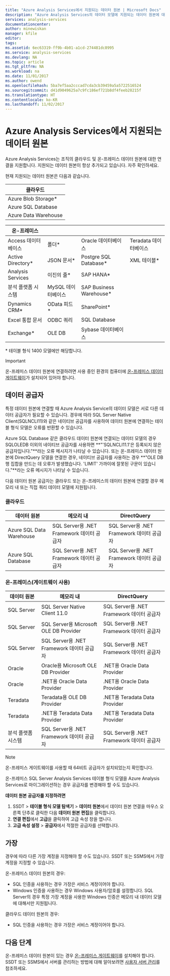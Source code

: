 ```yaml
---
title: "Azure Analysis Services에서 지원되는 데이터 원본 | Microsoft Docs"
description: "Azure Analysis Services의 데이터 모델에 지원되는 데이터 원본에 대해 설명합니다."
services: analysis-services
documentationcenter: 
author: minewiskan
manager: kfile
editor: 
tags: 
ms.assetid: 6ec63319-ff9b-4b01-a1cd-274481dc8995
ms.service: analysis-services
ms.devlang: NA
ms.topic: article
ms.tgt_pltfrm: NA
ms.workload: na
ms.date: 11/01/2017
ms.author: owend
ms.openlocfilehash: 5ba7ef5aa2cccad7cda3cb39459a5a5722516524
ms.sourcegitcommit: d41d9049625a7c9fc186ef721b8df4feeb28215f
ms.translationtype: HT
ms.contentlocale: ko-KR
ms.lasthandoff: 11/02/2017
---
```

# <a name="data-sources-supported-in-azure-analysis-services"></a>Azure Analysis Services에서 지원되는 데이터 원본
Azure Analysis Services는 조직의 클라우드 및 온-프레미스 데이터 원본에 대한 연결을 지원합니다. 지원되는 데이터 원본이 항상 추가되고 있습니다. 자주 확인하세요. 

현재 지원되는 데이터 원본은 다음과 같습니다.

| 클라우드  |
|---|
| Azure Blob Storage*  |
| Azure SQL Database  |
| Azure Data Warehouse |


| 온-프레미스  |   |   |   |
|---|---|---|---|
| Access 데이터베이스  | 폴더* | Oracle 데이터베이스  | Teradata 데이터베이스 |
| Active Directory*  | JSON 문서*  | Postgre SQL Database*  |XML 테이블* |
| Analysis Services  | 이진의 줄*  | SAP HANA*  |
| 분석 플랫폼 시스템  | MySQL 데이터베이스  | SAP Business Warehouse*  | |
| Dynamics CRM*  | OData 피드*  | SharePoint*  |
| Excel 통합 문서  | ODBC 쿼리  | SQL Database  |
| Exchange*  | OLE DB  | Sybase 데이터베이스  |

\* 테이블 형식 1400 모델에만 해당합니다. 

> [!IMPORTANT]
> 온-프레미스 데이터 원본에 연결하려면 사용 중인 환경의 컴퓨터에 [온-프레미스 데이터 게이트웨이](analysis-services-gateway.md)가 설치되어 있어야 합니다.

## <a name="data-providers"></a>데이터 공급자

특정 데이터 원본에 연결할 때 Azure Analysis Service의 데이터 모델은 서로 다른 데이터 공급자가 필요할 수 있습니다. 경우에 따라 SQL Server Native Client(SQLNCLI11)와 같은 네이티브 공급자를 사용하여 데이터 원본에 연결하는 테이블 형식 모델은 오류를 반환할 수 있습니다.

Azure SQL Database 같은 클라우드 데이터 원본에 연결되는 데이터 모델의 경우 SQLOLEDB 이외의 네이티브 공급자를 사용하면 **"'SQLNCLI11.1'은 등록되지 않은 공급자입니다."**라는 오류 메시지가 나타날 수 있습니다. 또는 온-프레미스 데이터 원본에 DirectQuery 모델을 연결한 경우, 네이티브 공급자를 사용하는 경우 **"OLE DB 행 집합을 만드는 데 오류가 발생했습니다. 'LIMIT' 가까이에 잘못된 구문이 있습니다."**라는 오류 메시지가 나타날 수 있습니다.

다음 데이터 원본 공급자는 클라우드 또는 온-프레미스의 데이터 원본에 연결할 경우 메모리 내 또는 직접 쿼리 데이터 모델에 지원됩니다.

### <a name="cloud"></a>클라우드
| **데이터 원본** | **메모리 내** | **DirectQuery** |
|  --- | --- | --- |
| Azure SQL Data Warehouse |SQL Server용 .NET Framework 데이터 공급자 |SQL Server용 .NET Framework 데이터 공급자 |
| Azure SQL Database |SQL Server용 .NET Framework 데이터 공급자 |SQL Server용 .NET Framework 데이터 공급자 | |

### <a name="on-premises-via-gateway"></a>온-프레미스(게이트웨이 사용)
|**데이터 원본** | **메모리 내** | **DirectQuery** |
|  --- | --- | --- |
| SQL Server |SQL Server Native Client 11.0 |SQL Server용 .NET Framework 데이터 공급자 |
| SQL Server |SQL Server용 Microsoft OLE DB Provider |SQL Server용 .NET Framework 데이터 공급자 | |
| SQL Server |SQL Server용 .NET Framework 데이터 공급자 |SQL Server용 .NET Framework 데이터 공급자 | |
| Oracle |Oracle용 Microsoft OLE DB Provider |.NET용 Oracle Data Provider | |
| Oracle |.NET용 Oracle Data Provider |.NET용 Oracle Data Provider | |
| Teradata |Teradata용 OLE DB Provider |.NET용 Teradata Data Provider | |
| Teradata |.NET용 Teradata Data Provider |.NET용 Teradata Data Provider | |
| 분석 플랫폼 시스템 |SQL Server용 .NET Framework 데이터 공급자 |SQL Server용 .NET Framework 데이터 공급자 | |

> [!NOTE]
> 온-프레미스 게이트웨이를 사용할 때 64비트 공급자가 설치되었는지 확인합니다.
> 
> 

온-프레미스 SQL Server Analysis Services 테이블 형식 모델을 Azure Analysis Services로 마이그레이션하는 경우 공급자를 변경해야 할 수도 있습니다.

**데이터 원본 공급자를 지정하려면**

1. SSDT > **테이블 형식 모델 탐색기** > **데이터 원본**에서 데이터 원본 연결을 마우스 오른쪽 단추로 클릭한 다음 **데이터 원본 편집**을 클릭합니다.
2. **연결 편집**에서 **고급**을 클릭하여 고급 속성 창을 엽니다.
3. **고급 속성 설정** > **공급자**에서 적절한 공급자를 선택합니다.

## <a name="impersonation"></a>가장
경우에 따라 다른 가장 계정을 지정해야 할 수도 있습니다. SSDT 또는 SSMS에서 가장 계정을 지정할 수 있습니다.

온-프레미스 데이터 원본의 경우:

* SQL 인증을 사용하는 경우 가장은 서비스 계정이어야 합니다.
* Windows 인증을 사용하는 경우 Windows 사용자/암호를 설정합니다. SQL Server의 경우 특정 가장 계정을 사용한 Windows 인증은 메모리 내 데이터 모델에 대해서만 지원됩니다.

클라우드 데이터 원본의 경우:

* SQL 인증을 사용하는 경우 가장은 서비스 계정이어야 합니다.

## <a name="next-steps"></a>다음 단계
온-프레미스 데이터 원본이 있는 경우 [온-프레미스 게이트웨이](analysis-services-gateway.md)를 설치해야 합니다.   
SSDT 또는 SSMS에서 서버를 관리하는 방법에 대해 알아보려면 [사용자 서버 관리](analysis-services-manage.md)를 참조하세요.

